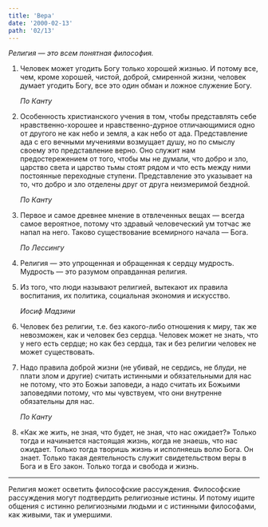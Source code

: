 ```yaml
---
title: 'Вера'
date: '2000-02-13'
path: '02/13'
---
```


*Религия — это всем понятная философия.*

1.
    Человек может угодить Богу только хорошей жизнью. И потому все, чем, кроме хорошей, чистой, доброй, смиренной жизни, человек думает угодить Богу, все это один обман и ложное служение Богу.

    *По Канту*

2.
    Особенность христианского учения в том, чтобы представлять себе нравственно-хорошее и нравственно-дурное отличающимися одно от другого не как небо и земля, а как небо от ада. Представление ада с его вечными мучениями возмущает душу, но по смыслу своему это представление верно. Оно служит нам предостережением от того, чтобы мы не думали, что добро и зло, царство света и царство тьмы стоят рядом и что есть между ними постоянные переходные ступени. Представление это указывает на то, что добро и зло отделены друг от друга неизмеримой бездной.

    *По Канту*

3.
    Первое и самое древнее мнение в отвлеченных вещах — всегда самое вероятное, потому что здравый человеческий ум тотчас же напал на него. Таково существование всемирного начала — Бога.

    *По Лессингу*

4.
    Религия — это упрощенная и обращенная к сердцу мудрость. Мудрость — это разумом оправданная религия.

5.
    Из того, что люди называют религией, вытекают их правила воспитания, их политика, социальная экономия и искусство.

    *Иосиф Мадзини*

6.
    Человек без религии, т.е. без какого-либо отношения к миру, так же невозможен, как и человек без сердца. Человек может не знать, что у него есть сердце; но как без сердца, так и без религии человек не может существовать.

7.
    Надо правила доброй жизни (не убивай, не сердись, не блуди, не плати злом и другие) считать истинными и обязательными для нас не потому, что это Божьи заповеди, а надо считать их Божьими заповедями потому, что мы чувствуем, что они внутренне обязательны для нас.

    *По Канту*

8.
    «Как же жить, не зная, что будет, не зная, что нас ожидает?» Только тогда и начинается настоящая жизнь, когда не знаешь, что нас ожидает. Только тогда творишь жизнь и исполняешь волю Бога. Он знает. Только такая деятельность служит свидетельством веры в Бога и в Его закон. Только тогда и свобода и жизнь.

---

Религия может осветить философские рассуждения. Философские рассуждения могут подтвердить религиозные истины. И потому ищите общения с истинно религиозными людьми и с истинными философами, как живыми, так и умершими.
